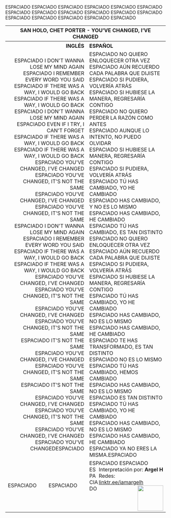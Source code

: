 <table>ESPACIADO  <tr>ESPACIADO    <th colspan="4">SAN HOLO, CHET PORTER - YOU’VE CHANGED, I’VE CHANGED</th>ESPACIADO  </tr>ESPACIADO  <tr>ESPACIADO    <th colspan="2" style="text-align: right;">INGLÉS</th>ESPACIADO    <th colspan="2" style="text-align: left;">ESPAÑOL</th>ESPACIADO  </tr>ESPACIADO  <tr>ESPACIADO    <td style="text-align: right;" colspan="2" >ESPACIADO        I DON'T WANNA LOSE MY MIND AGAIN<br>ESPACIADO        I REMEMBER EVERY WORD YOU SAID<br>ESPACIADO        IF THERE WAS A WAY, I WOULD GO BACK<br>ESPACIADO        IF THERE WAS A WAY, I WOULD GO BACK<br>ESPACIADO        I DON'T WANNA LOSE MY MIND AGAIN<br>ESPACIADO        EVEN IF I TRY, I CAN'T FORGET<br>ESPACIADO        IF THERE WAS A WAY, I WOULD GO BACK<br>ESPACIADO        IF THERE WAS A WAY, I WOULD GO BACK<br>ESPACIADO        YOU'VE CHANGED, I'VE CHANGED<br>ESPACIADO        YOU'VE CHANGED, IT'S NOT THE SAME<br>ESPACIADO        YOU'VE CHANGED, I'VE CHANGED<br>ESPACIADO        YOU'VE CHANGED, IT'S NOT THE SAME<br>ESPACIADO        I DON'T WANNA LOSE MY MIND AGAIN<br>ESPACIADO        I REMEMBER EVERY WORD YOU SAID<br>ESPACIADO        IF THERE WAS A WAY, I WOULD GO BACK<br>ESPACIADO        IF THERE WAS A WAY, I WOULD GO BACK<br>ESPACIADO        YOU'VE CHANGED, I'VE CHANGED<br>ESPACIADO        YOU'VE CHANGED, IT'S NOT THE SAME<br>ESPACIADO        YOU'VE CHANGED, I'VE CHANGED<br>ESPACIADO        YOU'VE CHANGED, IT'S NOT THE SAME<br>ESPACIADO        IT'S NOT THE SAME<br>ESPACIADO        YOU'VE CHANGED, I'VE CHANGED<br>ESPACIADO        YOU'VE CHANGED, IT'S NOT THE SAME<br>ESPACIADO        IT'S NOT THE SAME<br>ESPACIADO        YOU'VE CHANGED, I'VE CHANGED<br>ESPACIADO        YOU'VE CHANGED, IT'S NOT THE SAME<br>ESPACIADO        YOU'VE CHANGED, I'VE CHANGED<br>ESPACIADO        YOU'VE CHANGEDESPACIADO    </td>ESPACIADO    <td style="text-align: left;" colspan="2" >ESPACIADO        NO QUIERO ENLOQUECER OTRA VEZ<br>ESPACIADO        AÚN RECUERDO CADA PALABRA QUE DIJISTE<br>ESPACIADO        SI PUDIERA, VOLVERÍA ATRÁS<br>ESPACIADO        SI HUBIESE LA MANERA, REGRESARÍA CONTIGO<br>ESPACIADO        NO QUIERO PERDER LA RAZÓN COMO ANTES<br>ESPACIADO        AUNQUE LO INTENTO, NO PUEDO OLVIDAR<br>ESPACIADO        SI HUBIESE LA MANERA, REGRESARÍA CONTIGO<br>ESPACIADO        SI PUDIERA, VOLVERÍA ATRÁS<br>ESPACIADO        TÚ HAS CAMBIADO, YO HE CAMBIADO<br>ESPACIADO        HAS CAMBIADO, Y NO ES LO MISMO<br>ESPACIADO        HAS CAMBIADO, HE CAMBIADO<br>ESPACIADO        TÚ HAS CAMBIADO, ES TAN DISTINTO<br>ESPACIADO        NO QUIERO ENLOQUECER OTRA VEZ<br>ESPACIADO        AÚN RECUERDO CADA PALABRA QUE DIJISTE<br>ESPACIADO        SI PUDIERA, VOLVERÍA ATRÁS<br>ESPACIADO        SI HUBIESE LA MANERA, REGRESARÍA CONTIGO<br>ESPACIADO        TÚ HAS CAMBIADO, YO HE CAMBIADO<br>ESPACIADO        HAS CAMBIADO, NO ES LO MISMO<br>ESPACIADO        HAS CAMBIADO, HE CAMBIADO<br>ESPACIADO        TE HAS TRANSFORMADO, ES TAN DISTINTO<br>ESPACIADO        NO ES LO MISMO<br>ESPACIADO        TÚ HAS CAMBIADO, HEMOS CAMBIADO<br>ESPACIADO        HAS CAMBIADO, NO ES LO MISMO<br>ESPACIADO        ES TAN DISTINTO<br>ESPACIADO        TÚ HAS CAMBIADO, YO HE CAMBIADO<br>ESPACIADO        HAS CAMBIADO, NO ES LO MISMO<br>ESPACIADO        HAS CAMBIADO, HE CAMBIADO<br>ESPACIADO        YA NO ERES LA MISMA.ESPACIADO    </td>ESPACIADO  </tr>ESPACIADO  <tr>ESPACIADO    <td>ESPACIADO    </td>ESPACIADO    <td>ESPACIADO    </td>ESPACIADO    <td colspan="2">ESPACIADO        <div style="float:right;">Interpretación por: <b>Argel H</b><br>Redes:<br><a href="https://linktr.ee/iamargelh">linktr.ee/iamargelh</a></div>ESPACIADO        <div style="float:right;"><img src="./../resources/g6qk73.gif" width="80" height="80"></div>ESPACIADO    </td>ESPACIADO  </tr>ESPACIADO</table>